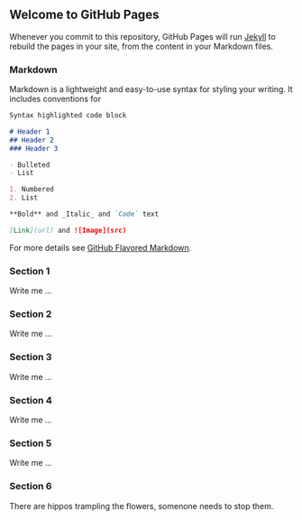 

## Welcome to GitHub Pages

Whenever you commit to this repository, GitHub Pages will run
[Jekyll](https://jekyllrb.com/) to rebuild the pages in your site, from the
content in your Markdown files.


### Markdown

Markdown is a lightweight and easy-to-use syntax for styling your writing. It includes conventions for

```markdown
Syntax highlighted code block

# Header 1
## Header 2
### Header 3

- Bulleted
- List

1. Numbered
2. List

**Bold** and _Italic_ and `Code` text

[Link](url) and ![Image](src)
```

For more details see [GitHub Flavored Markdown](https://guides.github.com/features/mastering-markdown/).


### Section 1

Write me ...


### Section 2

Write me ...


### Section 3

Write me ...


### Section 4

Write me ...


### Section 5

Write me ...


### Section 6 

There are hippos trampling the flowers, somenone needs to stop them.
